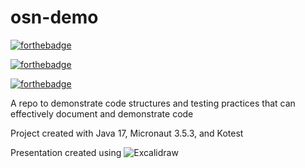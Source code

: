 # osn-demo

[![forthebadge](https://forthebadge.com/images/badges/powered-by-electricity.svg)](https://forthebadge.com)

[![forthebadge](https://forthebadge.com/images/badges/built-with-love.svg)](https://forthebadge.com)

[![forthebadge](https://forthebadge.com/images/badges/made-with-crayons.svg)](https://forthebadge.com)

A repo to demonstrate code structures and testing practices that can effectively document and demonstrate code

Project created with Java 17, Micronaut 3.5.3, and Kotest 

Presentation created using ![Excalidraw](https://excalidraw.com/)